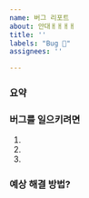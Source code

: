 ```yaml
---
name: 버그 리포트
about: 안대ㅐㅐㅐㅐ
title: ''
labels: "Bug 🐛"
assignees: ''

---
```


### 요약

### 버그를 일으키려면

1.
2.
3.

### 예상 해결 방법?
